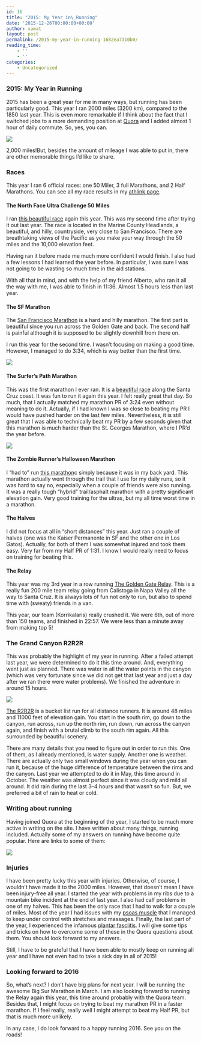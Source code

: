 ```yaml
---
id: 16
title: "2015: My Year in\_Running"
date: '2015-12-26T00:00:00+00:00'
author: xamat
layout: post
permalink: /2015-my-year-in-running-1682ea7310b0/
reading_time:
    - ''
    - ''
categories:
    - Uncategorized
---
```


### 2015: My Year in Running

2015 has been a great year for me in many ways, but running has been particularly good. This year I ran 2000 miles (3200 km), compared to the 1850 last year. This is even more remarkable if I think about the fact that I switched jobs to a more demanding position at [Quora](http://www.quora.com) and I added almost 1 hour of daily commute. So, yes, you can.

![](/blog/images/20-01.png)

2,000 miles!</figcaption></figure>But, besides the amount of mileage I was able to put in, there are other memorable things I’d like to share.

### Races

This year I ran 6 official races: one 50 Miler, 3 full Marathons, and 2 Half Marathons. You can see all my race results in my [athlink page](http://www.athlinks.com/athletes/167221250).

#### The North Face Ultra Challenge 50 Miles

I ran [this beautiful race](https://www.thenorthface.com/get-outdoors/endurance-challenge/california.html) again this year. This was my second time after trying it out last year. The race is located in the Marine County Headlands, a beautiful, and hilly, countryside, very close to San Francisco. There are breathtaking views of the Pacific as you make your way through the 50 miles and the 10,000 elevation feet.

Having ran it before made me much more confident I would finish. I also had a few lessons I had learned the year before. In particular, I was sure I was not going to be wasting so much time in the aid stations.

With all that in mind, and with the help of my friend Alberto, who ran it all the way with me, I was able to finish in 11:36. Almost 1.5 hours less than last year.

#### The SF Marathon

The [San Francisco Marathon](http://www.thesfmarathon.com/?utm_source=google&utm_medium=cpc&utm_content=twoonesix&utm_campaign=scenic_race) is a hard and hilly marathon. The first part is beautiful since you run across the Golden Gate and back. The second half is painful although it is supposed to be slightly downhill from there on.

I run this year for the second time. I wasn’t focusing on making a good time. However, I managed to do 3:34, which is way better than the first time.

![](/blog/images/20-02.png)

#### The Surfer’s Path Marathon

This was the first marathon I ever ran. It is a [beautiful race](http://www.surferspathmarathon.com/) along the Santa Cruz coast. It was fun to run it again this year. I felt really great that day. So much, that I actually matched my marathon PR of 3:24 even without meaning to do it. Actually, if I had known I was so close to beating my PR I would have pushed harder on the last few miles. Nevertheless, it is still great that I was able to technically beat my PR by a few seconds given that this marathon is much harder than the St. Georges Marathon, where I PR’d the year before.

![](/blog/images/20-03.png)

#### The Zombie Runner’s Halloween Marathon

I “had to” run [this marathon](http://www.coastaltrailruns.com/h_halloween.html)c simply because it was in my back yard. This marathon actually went through the trail that I use for my daily runs, so it was hard to say no, especially when a couple of friends were also running. It was a really tough “hybrid” trail/asphalt marathon with a pretty significant elevation gain. Very good training for the ultras, but my all time worst time in a marathon.

#### The Halves

I did not focus at all in “short distances” this year. Just ran a couple of halves (one was the Kaiser Permanente in SF and the other one in Los Gatos). Actually, for both of them I was somewhat injured and took them easy. Very far from my Half PR of 1:31. I know I would really need to focus on training for beating this.

#### The Relay

This year was my 3rd year in a row running [The Golden Gate Relay](http://www.therelay.com/). This is a really fun 200 mile team relay going from Calistoga in Napa Valley all the way to Santa Cruz. It is always lots of fun not only to run, but also to spend time with (sweaty) friends in a van.

This year, our team (Korrikalaris) really crushed it. We were 6th, out of more than 150 teams, and finished in 22:57. We were less than a minute away from making top 5!

### The Grand Canyon R2R2R

This was probably the highlight of my year in running. After a failed attempt last year, we were determined to do it this time around. And, everything went just as planned. There was water in all the water points in the canyon (which was very fortunate since we did not get that last year and just a day after we ran there were water problems). We finished the adventure in around 15 hours.

![](/blog/images/20-04.png)

[The R2R2R](http://www.impactmagazine.ca/features/35-feature-articles/549-rim2rim2rim) is a bucket list run for all distance runners. It is around 48 miles and 11000 feet of elevation gain. You start in the south rim, go down to the canyon, run across, run up the north rim, run down, run across the canyon again, and finish with a brutal climb to the south rim again. All this surrounded by beautiful scenery.

There are many details that you need to figure out in order to run this. One of them, as I already mentioned, is water supply. Another one is weather. There are actually only two small windows during the year when you can run it, because of the huge difference of temperature between the rims and the canyon. Last year we attempted to do it in May, this time around in October. The weather was almost perfect since it was cloudy and mild all around. It did rain during the last 3–4 hours and that wasn’t so fun. But, we preferred a bit of rain to heat or cold.

### Writing about running

Having joined Quora at the beginning of the year, I started to be much more active in writing on the site. I have written about many things, running included. Actually some of my answers on running have become quite popular. Here are links to some of them:

![](/blog/images/20-05.png)


### Injuries

I have been pretty lucky this year with injuries. Otherwise, of course, I wouldn’t have made it to the 2000 miles. However, that doesn’t mean I have been injury-free all year. I started the year with problems in my ribs due to a mountain bike incident at the end of last year. I also had calf problems in one of my halves. This has been the only race that I had to walk for a couple of miles. Most of the year I had issues with my [psoas muscle](https://en.wikipedia.org/wiki/Psoas_major_muscle) that I managed to keep under control with stretches and massages. Finally, the last part of the year, I experienced the infamous [plantar fasciitis](http://www.mayoclinic.org/diseases-conditions/plantar-fasciitis/basics/definition/con-20025664). I will give some tips and tricks on how to overcome some of these in the Quora questions about them. You should look forward to my answers.

Still, I have to be grateful that I have been able to mostly keep on running all year and I have not even had to take a sick day in all of 2015!

### Looking forward to 2016

So, what’s next? I don’t have big plans for next year. I will be running the awesome Big Sur Marathon in March. I am also looking forward to running the Relay again this year, this time around probably with the Quora team. Besides that, I might focus on trying to beat my marathon PR in a faster marathon. If I feel really, really well I might attempt to beat my Half PR, but that is much more unlikely.

In any case, I do look forward to a happy running 2016. See you on the roads!
